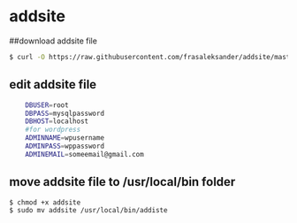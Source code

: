 # addsite

##download addsite file

```sh
$ curl -O https://raw.githubusercontent.com/frasaleksander/addsite/master/addsite 
```

## edit addsite file
```sh
    DBUSER=root
    DBPASS=mysqlpassword 
    DBHOST=localhost
    #for wordpress
    ADMINNAME=wpusername
    ADMINPASS=wppassword
    ADMINEMAIL=someemail@gmail.com
```

## move addsite file to /usr/local/bin folder
    
```sh
$ chmod +x addsite
$ sudo mv addsite /usr/local/bin/addiste
```
